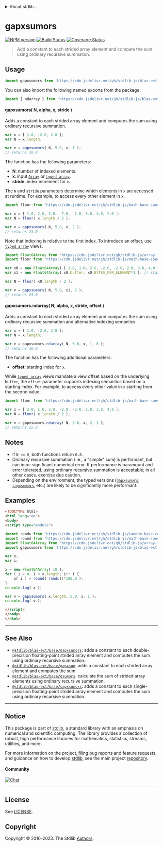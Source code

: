 <!--

@license Apache-2.0

Copyright (c) 2020 The Stdlib Authors.

Licensed under the Apache License, Version 2.0 (the "License");
you may not use this file except in compliance with the License.
You may obtain a copy of the License at

   http://www.apache.org/licenses/LICENSE-2.0

Unless required by applicable law or agreed to in writing, software
distributed under the License is distributed on an "AS IS" BASIS,
WITHOUT WARRANTIES OR CONDITIONS OF ANY KIND, either express or implied.
See the License for the specific language governing permissions and
limitations under the License.

-->


<details>
  <summary>
    About stdlib...
  </summary>
  <p>We believe in a future in which the web is a preferred environment for numerical computation. To help realize this future, we've built stdlib. stdlib is a standard library, with an emphasis on numerical and scientific computation, written in JavaScript (and C) for execution in browsers and in Node.js.</p>
  <p>The library is fully decomposable, being architected in such a way that you can swap out and mix and match APIs and functionality to cater to your exact preferences and use cases.</p>
  <p>When you use stdlib, you can be absolutely certain that you are using the most thorough, rigorous, well-written, studied, documented, tested, measured, and high-quality code out there.</p>
  <p>To join us in bringing numerical computing to the web, get started by checking us out on <a href="https://github.com/stdlib-js/stdlib">GitHub</a>, and please consider <a href="https://opencollective.com/stdlib">financially supporting stdlib</a>. We greatly appreciate your continued support!</p>
</details>

# gapxsumors

[![NPM version][npm-image]][npm-url] [![Build Status][test-image]][test-url] [![Coverage Status][coverage-image]][coverage-url] <!-- [![dependencies][dependencies-image]][dependencies-url] -->

> Add a constant to each strided array element and compute the sum using ordinary recursive summation.

<section class="intro">

</section>

<!-- /.intro -->



<section class="usage">

## Usage

```javascript
import gapxsumors from 'https://cdn.jsdelivr.net/gh/stdlib-js/blas-ext-base-gapxsumors@v0.1.0-esm/index.mjs';
```

You can also import the following named exports from the package:

```javascript
import { ndarray } from 'https://cdn.jsdelivr.net/gh/stdlib-js/blas-ext-base-gapxsumors@v0.1.0-esm/index.mjs';
```

#### gapxsumors( N, alpha, x, stride )

Adds a constant to each strided array element and computes the sum using ordinary recursive summation.

```javascript
var x = [ 1.0, -2.0, 2.0 ];
var N = x.length;

var v = gapxsumors( N, 5.0, x, 1 );
// returns 16.0
```

The function has the following parameters:

-   **N**: number of indexed elements.
-   **x**: input [`Array`][mdn-array] or [`typed array`][mdn-typed-array].
-   **stride**: index increment for `x`.

The `N` and `stride` parameters determine which elements in `x` are accessed at runtime. For example, to access every other element in `x`,

```javascript
import floor from 'https://cdn.jsdelivr.net/gh/stdlib-js/math-base-special-floor@esm/index.mjs';

var x = [ 1.0, 2.0, 2.0, -7.0, -2.0, 3.0, 4.0, 2.0 ];
var N = floor( x.length / 2 );

var v = gapxsumors( N, 5.0, x, 2 );
// returns 25.0
```

Note that indexing is relative to the first index. To introduce an offset, use [`typed array`][mdn-typed-array] views.

<!-- eslint-disable stdlib/capitalized-comments -->

```javascript
import Float64Array from 'https://cdn.jsdelivr.net/gh/stdlib-js/array-float64@esm/index.mjs';
import floor from 'https://cdn.jsdelivr.net/gh/stdlib-js/math-base-special-floor@esm/index.mjs';

var x0 = new Float64Array( [ 2.0, 1.0, 2.0, -2.0, -2.0, 2.0, 3.0, 4.0 ] );
var x1 = new Float64Array( x0.buffer, x0.BYTES_PER_ELEMENT*1 ); // start at 2nd element

var N = floor( x0.length / 2 );

var v = gapxsumors( N, 5.0, x1, 2 );
// returns 25.0
```

#### gapxsumors.ndarray( N, alpha, x, stride, offset )

Adds a constant to each strided array element and computes the sum using ordinary recursive summation and alternative indexing semantics.

```javascript
var x = [ 1.0, -2.0, 2.0 ];
var N = x.length;

var v = gapxsumors.ndarray( N, 5.0, x, 1, 0 );
// returns 16.0
```

The function has the following additional parameters:

-   **offset**: starting index for `x`.

While [`typed array`][mdn-typed-array] views mandate a view offset based on the underlying `buffer`, the `offset` parameter supports indexing semantics based on a starting index. For example, to access every other value in `x` starting from the second value

```javascript
import floor from 'https://cdn.jsdelivr.net/gh/stdlib-js/math-base-special-floor@esm/index.mjs';

var x = [ 2.0, 1.0, 2.0, -2.0, -2.0, 2.0, 3.0, 4.0 ];
var N = floor( x.length / 2 );

var v = gapxsumors.ndarray( N, 5.0, x, 2, 1 );
// returns 25.0
```

</section>

<!-- /.usage -->

<section class="notes">

## Notes

-   If `N <= 0`, both functions return `0.0`.
-   Ordinary recursive summation (i.e., a "simple" sum) is performant, but can incur significant numerical error. If performance is paramount and error tolerated, using ordinary recursive summation is acceptable; in all other cases, exercise due caution.
-   Depending on the environment, the typed versions ([`dapxsumors`][@stdlib/blas/ext/base/dapxsumors], [`sapxsumors`][@stdlib/blas/ext/base/sapxsumors], etc.) are likely to be significantly more performant.

</section>

<!-- /.notes -->

<section class="examples">

## Examples

<!-- eslint no-undef: "error" -->

```html
<!DOCTYPE html>
<html lang="en">
<body>
<script type="module">

import randu from 'https://cdn.jsdelivr.net/gh/stdlib-js/random-base-randu@esm/index.mjs';
import round from 'https://cdn.jsdelivr.net/gh/stdlib-js/math-base-special-round@esm/index.mjs';
import Float64Array from 'https://cdn.jsdelivr.net/gh/stdlib-js/array-float64@esm/index.mjs';
import gapxsumors from 'https://cdn.jsdelivr.net/gh/stdlib-js/blas-ext-base-gapxsumors@v0.1.0-esm/index.mjs';

var x;
var i;

x = new Float64Array( 10 );
for ( i = 0; i < x.length; i++ ) {
    x[ i ] = round( randu()*100.0 );
}
console.log( x );

var v = gapxsumors( x.length, 5.0, x, 1 );
console.log( v );

</script>
</body>
</html>
```

</section>

<!-- /.examples -->

<section class="references">

</section>

<!-- /.references -->

<!-- Section for related `stdlib` packages. Do not manually edit this section, as it is automatically populated. -->

<section class="related">

* * *

## See Also

-   <span class="package-name">[`@stdlib/blas-ext/base/dapxsumors`][@stdlib/blas/ext/base/dapxsumors]</span><span class="delimiter">: </span><span class="description">adds a constant to each double-precision floating-point strided array element and computes the sum using ordinary recursive summation.</span>
-   <span class="package-name">[`@stdlib/blas-ext/base/gapxsum`][@stdlib/blas/ext/base/gapxsum]</span><span class="delimiter">: </span><span class="description">adds a constant to each strided array element and computes the sum.</span>
-   <span class="package-name">[`@stdlib/blas-ext/base/gsumors`][@stdlib/blas/ext/base/gsumors]</span><span class="delimiter">: </span><span class="description">calculate the sum of strided array elements using ordinary recursive summation.</span>
-   <span class="package-name">[`@stdlib/blas-ext/base/sapxsumors`][@stdlib/blas/ext/base/sapxsumors]</span><span class="delimiter">: </span><span class="description">adds a constant to each single-precision floating-point strided array element and computes the sum using ordinary recursive summation.</span>

</section>

<!-- /.related -->

<!-- Section for all links. Make sure to keep an empty line after the `section` element and another before the `/section` close. -->


<section class="main-repo" >

* * *

## Notice

This package is part of [stdlib][stdlib], a standard library with an emphasis on numerical and scientific computing. The library provides a collection of robust, high performance libraries for mathematics, statistics, streams, utilities, and more.

For more information on the project, filing bug reports and feature requests, and guidance on how to develop [stdlib][stdlib], see the main project [repository][stdlib].

#### Community

[![Chat][chat-image]][chat-url]

---

## License

See [LICENSE][stdlib-license].


## Copyright

Copyright &copy; 2016-2023. The Stdlib [Authors][stdlib-authors].

</section>

<!-- /.stdlib -->

<!-- Section for all links. Make sure to keep an empty line after the `section` element and another before the `/section` close. -->

<section class="links">

[npm-image]: http://img.shields.io/npm/v/@stdlib/blas-ext-base-gapxsumors.svg
[npm-url]: https://npmjs.org/package/@stdlib/blas-ext-base-gapxsumors

[test-image]: https://github.com/stdlib-js/blas-ext-base-gapxsumors/actions/workflows/test.yml/badge.svg?branch=v0.1.0
[test-url]: https://github.com/stdlib-js/blas-ext-base-gapxsumors/actions/workflows/test.yml?query=branch:v0.1.0

[coverage-image]: https://img.shields.io/codecov/c/github/stdlib-js/blas-ext-base-gapxsumors/main.svg
[coverage-url]: https://codecov.io/github/stdlib-js/blas-ext-base-gapxsumors?branch=main

<!--

[dependencies-image]: https://img.shields.io/david/stdlib-js/blas-ext-base-gapxsumors.svg
[dependencies-url]: https://david-dm.org/stdlib-js/blas-ext-base-gapxsumors/main

-->

[chat-image]: https://img.shields.io/gitter/room/stdlib-js/stdlib.svg
[chat-url]: https://app.gitter.im/#/room/#stdlib-js_stdlib:gitter.im

[stdlib]: https://github.com/stdlib-js/stdlib

[stdlib-authors]: https://github.com/stdlib-js/stdlib/graphs/contributors

[umd]: https://github.com/umdjs/umd
[es-module]: https://developer.mozilla.org/en-US/docs/Web/JavaScript/Guide/Modules

[deno-url]: https://github.com/stdlib-js/blas-ext-base-gapxsumors/tree/deno
[umd-url]: https://github.com/stdlib-js/blas-ext-base-gapxsumors/tree/umd
[esm-url]: https://github.com/stdlib-js/blas-ext-base-gapxsumors/tree/esm
[branches-url]: https://github.com/stdlib-js/blas-ext-base-gapxsumors/blob/main/branches.md

[stdlib-license]: https://raw.githubusercontent.com/stdlib-js/blas-ext-base-gapxsumors/main/LICENSE

[mdn-array]: https://developer.mozilla.org/en-US/docs/Web/JavaScript/Reference/Global_Objects/Array

[mdn-typed-array]: https://developer.mozilla.org/en-US/docs/Web/JavaScript/Reference/Global_Objects/TypedArray

<!-- <related-links> -->

[@stdlib/blas/ext/base/dapxsumors]: https://github.com/stdlib-js/blas-ext-base-dapxsumors/tree/esm

[@stdlib/blas/ext/base/gapxsum]: https://github.com/stdlib-js/blas-ext-base-gapxsum/tree/esm

[@stdlib/blas/ext/base/gsumors]: https://github.com/stdlib-js/blas-ext-base-gsumors/tree/esm

[@stdlib/blas/ext/base/sapxsumors]: https://github.com/stdlib-js/blas-ext-base-sapxsumors/tree/esm

<!-- </related-links> -->

</section>

<!-- /.links -->
